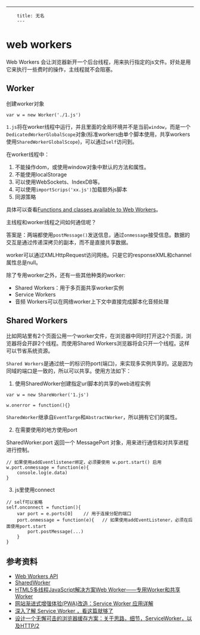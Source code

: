 ---
        title: 无名
        ---
        
# web workers

Web Workers 会让浏览器新开一个后台线程，用来执行指定的js文件。好处是用它来执行一些费时的操作，主线程就不会阻塞。

## Worker

创建worker对象

```
var w = new Worker('./1.js')
```

`1.js`将在worker线程中运行，并且里面的全局环境并不是当前`window`，而是一个`DedicatedWorkerGlobalScope`对象(标准workers由单个脚本使用，共享workers使用`SharedWorkerGlobalScope`)，可以通过`self`访问到。

在worker线程中：
1. 不能操作dom，或使用window对象中默认的方法和属性。
2. 不能使用localStorage
3. 可以使用WebSockets、IndexDB等。
4. 可以使用`importScrips('xx.js')`加载额外js脚本
5. 同源策略

具体可以查看[Functions and classes available to Web Workers](https://developer.mozilla.org/en-US/docs/Web/API/Web_Workers_API/Functions_and_classes_available_to_workers)。

主线程和worker线程之间如何通信呢？

答案是：两端都使用`postMessage()`发送信息，通过`onmessage`接受信息。数据的交互是通过传递深拷贝的副本，而不是直接共享数据。

worker可以通过XMLHttpRequest访问网络。只是它的responseXML和channel属性总是null。

除了专用worker之外，还有一些其他种类的worker:

- Shared Workers：用于多页面共享worker实例
- Service Workers
- 音频 Workers可以在网络worker上下文中直接完成脚本化音频处理

## Shared Workers

比如网站里有2个页面公用一个worker文件，在浏览器中同时打开这2个页面，浏览器将会开辟2个线程。而使用Shared Workers浏览器将会只开一个线程。这样可以节省系统资源。

`Shared Workers`是通过统一的标识符port(端口)，来实现多实例共享的。这是因为同域的端口是一致的，所以可以共享。使用方法如下：

1. 使用SharedWorker创建指定url脚本的共享的web进程实例

```
var w = new ShareWorker('1.js')

w.onerror = function(){}
```

`SharedWorker`继承自`EventTarge`和`AbstractWorker`，所以拥有它们的属性。

2. 在需要使用的地方使用port

SharedWorker.port 返回一个 MessagePort 对象，用来进行通信和对共享进程进行控制。

```
// 如果使用addEventlistener绑定，必须要使用 w.port.start() 启用
w.port.onmessage = function(e){
    console.log(e.data)
}
```

3. js里使用connect

```
// self可以省略
self.onconnect = function(){
    var port = e.ports[0]    // 用于连接分配的端口
    port.onmessage = function(e){   // 如果使用addEventListener，必须在后面使用port.start
        port.postMessage(...)
    }
}
```

## 参考资料

- [Web Workers API](https://developer.mozilla.org/zh-CN/docs/Web/API/Web_Workers_API)
- [SharedWorker](https://developer.mozilla.org/zh-CN/docs/Web/API/SharedWorker)
- [HTML5多线程JavaScript解决方案Web Worker——专用Worker和共享Worker](http://blog.csdn.net/q1056843325/article/details/58642617)
- [网站渐进式增强体验(PWA)改造：Service Worker 应用详解](https://lzw.me/a/pwa-service-worker.html#1%20%E4%BB%80%E4%B9%88%E6%98%AF%20Service%20Worker)
- [深入了解 Service Worker ，看这篇就够了](https://zhuanlan.zhihu.com/p/27264234)
- [设计一个无懈可击的浏览器缓存方案：关于思路，细节，ServiceWorker，以及HTTP/2](https://zhuanlan.zhihu.com/p/28113197)

